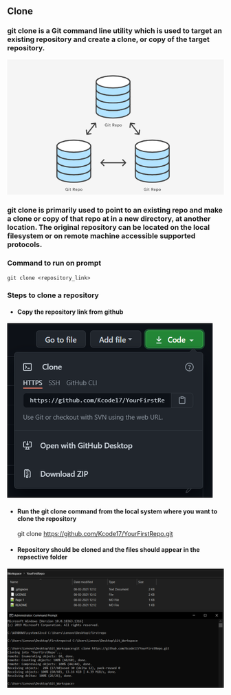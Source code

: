 ## Clone
### git clone is a Git command line utility which is used to target an existing repository and create a clone, or copy of the target repository.
![Git_Clone](/Images/clone.png)

### git clone is primarily used to point to an existing repo and make a clone or copy of that repo at in a new directory, at another location. The original repository can be located on the local filesystem or on remote machine accessible supported protocols.

### Command to run on prompt
	git clone <repository_link>

### Steps to clone a repository
- #### Copy the repository link from github
![Git_Clone_Link](/Images/clone_link.PNG)
- #### Run the git clone command from the local system where you want to clone the repository
	git clone https://github.com/Kcode17/YourFirstRepo.git
- #### Repository should be cloned and the files should appear in the repsective folder
![Git_Clone_Output](/Images/clone_output.PNG)
